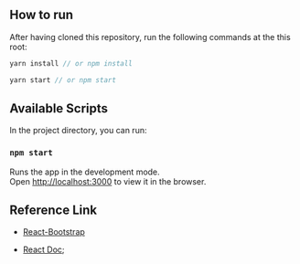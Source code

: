 
## How to run

After having cloned this repository, run the following commands at the this root:

```js
yarn install // or npm install

yarn start // or npm start
```

## Available Scripts

In the project directory, you can run:

### `npm start`

Runs the app in the development mode.<br>
Open [http://localhost:3000](http://localhost:3000) to view it in the browser.

## Reference Link

- [React-Bootstrap](https://react-bootstrap.github.io/)

- [React Doc](https://reactjs.org/docs/getting-started.html);